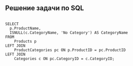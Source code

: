 <h2>Решение задачи по SQL</h2>
<code>
SELECT 
  p.ProductName,
  ISNULL(c.CategoryName, 'No Category') AS CategoryName
FROM 
    Products p
LEFT JOIN 
    ProductCategories pc ON p.ProductID = pc.ProductID
LEFT JOIN 
    Categories c ON pc.CategoryID = c.CategoryID;
</code>
